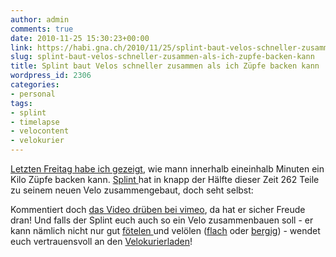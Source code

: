 ```yaml
---
author: admin
comments: true
date: 2010-11-25 15:30:23+00:00
link: https://habi.gna.ch/2010/11/25/splint-baut-velos-schneller-zusammen-als-ich-zupfe-backen-kann/
slug: splint-baut-velos-schneller-zusammen-als-ich-zupfe-backen-kann
title: Splint baut Velos schneller zusammen als ich Züpfe backen kann
wordpress_id: 2306
categories:
- personal
tags:
- splint
- timelapse
- velocontent
- velokurier
---
```


[Letzten Freitag habe ich gezeigt](https://habi.gna.ch/2010/11/19/avatarday2010/), wie mann innerhalb eineinhalb Minuten ein Kilo Züpfe backen kann. [Splint ](http://www.splint.ch)hat in knapp der Hälfte dieser Zeit 262 Teile zu seinem neuen Velo zusammengebaut, doch seht selbst:



Kommentiert doch [das Video drüben bei vimeo](https://vimeo.com/17061067), da hat er sicher Freude dran!
Und falls der Splint euch auch so ein Velo zusammenbauen soll - er kann nämlich nicht nur gut [fötelen ](http://www.splint.ch/)und velölen ([flach](https://velokurierbern.ch/) oder [bergig](http://www.piratesplint.ch/)) - wendet euch vertrauensvoll an den [Velokurierladen](http://www.velokurierladen.ch/)!

